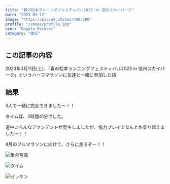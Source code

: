```yaml
---
title: "春の松本ランニングフェスティバル2023 in 信州スカイパーク"
date: "2023-03-12"
image: "https://picsum.photos/400/300"
profile: "/image/profile.jpg"
user: "Nagata Hiroaki"
category: "雑記"
---
```


## この記事の内容

2023年3月11日(土)、「春の松本ランニングフェスティバル2023 in 信州スカイパーク」というハーフマラソンに友達と一緒に参加した話

## 結果

3人で一緒に完走できました〜！！

タイムは、2時間41分でした。

道中いろんなアクシデントが発生しましたが、協力プレイでなんとか乗り越えました〜！！

4月のフルマラソンに向けて、さらに走るぞー！！

![集合写真](/image/article/2023-03-12/image00.png)

![タイム](/image/article/2023-03-12/image01.png)

![ゼッケン](/image/article/2023-03-12/image02.png)